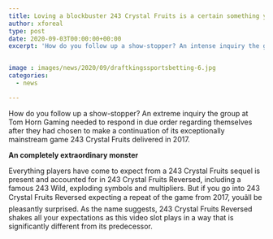 ```yaml
---
title: Loving a blockbuster 243 Crystal Fruits is a certain something yet playing its replacement is a completely extraordinary beast
author: xforeal 
type: post
date: 2020-09-03T00:00:00+00:00
excerpt: 'How do you follow up a show-stopper? An intense inquiry the group at Tom Horn Gaming needed to respond in due order regarding themselves after they had chosen to make a spin-off of its exceptionally famous game 243 Crystal Fruits delivered in 2017 '


image : images/news/2020/09/draftkingssportsbetting-6.jpg
categories:
  - news

---
```

How do you follow up a show-stopper? An extreme inquiry the group at Tom Horn Gaming needed to respond in due order regarding themselves after they had chosen to make a continuation of its exceptionally mainstream game 243 Crystal Fruits delivered in 2017. 

**An completely extraordinary monster** 

Everything players have come to expect from a 243 Crystal Fruits sequel is present and accounted for in 243 Crystal Fruits Reversed, including a famous 243 Wild, exploding symbols and multipliers. But if you go into 243 Crystal Fruits Reversed expecting a repeat of the game from 2017, youâll be pleasantly surprised. As the name suggests, 243 Crystal Fruits Reversed shakes all your expectations as this video slot plays in a way that is significantly different from its predecessor. 

<div class="videoWrapper">
  </p>